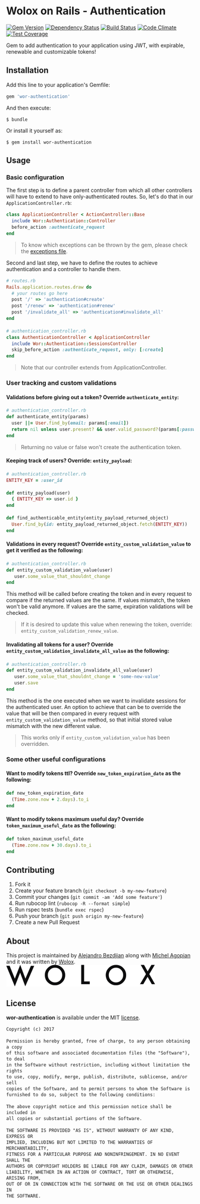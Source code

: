# Wolox on Rails - Authentication
[![Gem Version](https://badge.fury.io/rb/wor-authentication.svg)](https://badge.fury.io/rb/wor-authentication)
[![Dependency Status](https://gemnasium.com/badges/github.com/Wolox/wor-authentication.svg)](https://gemnasium.com/github.com/Wolox/wor-authentication)
[![Build Status](https://travis-ci.org/Wolox/wor-authentication.svg)](https://travis-ci.org/Wolox/wor-authentication)
[![Code Climate](https://codeclimate.com/github/Wolox/wor-authentication/badges/gpa.svg)](https://codeclimate.com/github/Wolox/wor-authentication)
[![Test Coverage](https://codeclimate.com/github/Wolox/wor-authentication/badges/coverage.svg)](https://codeclimate.com/github/Wolox/wor-authentication/coverage)

Gem to add authentication to your application using JWT, with expirable, renewable and customizable tokens!

## Installation

Add this line to your application's Gemfile:

```ruby
gem 'wor-authentication'
```

And then execute:

    $ bundle

Or install it yourself as:

    $ gem install wor-authentication

## Usage

### Basic configuration

The first step is to define a parent controller from which all other controllers will have to extend to have only-authenticated routes. So, let's do that in our `ApplicationController.rb`:
```ruby
class ApplicationController < ActionController::Base
  include Wor::Authentication::Controller
  before_action :authenticate_request
end
```
> To know which exceptions can be thrown by the gem, please check the [exceptions file](./lib/wor/authentication/exceptions.rb).

Second and last step, we have to define the routes to achieve authentication and a controller to handle them.
```ruby
# routes.rb
Rails.application.routes.draw do
  # your routes go here
  post '/' => 'authentication#create'
  post '/renew' => 'authentication#renew'
  post '/invalidate_all' => 'authentication#invalidate_all'
end

# authentication_controller.rb
class AuthenticationController < ApplicationController
  include Wor::Authentication::SessionsController
  skip_before_action :authenticate_request, only: [:create]
end
```
> Note that our controller extends from ApplicationController.

### <a name='custom-validations'> User tracking and custom validations

#### Validations before giving out a token? Override `authenticate_entity`:

```ruby
# authentication_controller.rb
def authenticate_entity(params)
  user ||= User.find_by(email: params[:email])
  return nil unless user.present? && user.valid_password?(params[:password])
end
```
> Returning no value or false won't create the authentication token.

#### Keeping track of users? Override: `entity_payload`:

```ruby
# authentication_controller.rb
ENTITY_KEY = :user_id

def entity_payload(user)
  { ENTITY_KEY => user.id }
end

def find_authenticable_entity(entity_payload_returned_object)
  User.find_by(id: entity_payload_returned_object.fetch(ENTITY_KEY))
end
```

#### Validations in every request? Override `entity_custom_validation_value` to get it verified as the following:

```ruby
# authentication_controller.rb
def entity_custom_validation_value(user)
   user.some_value_that_shouldnt_change
end
```
This method will be called before creating the token and in every request to compare if the returned values are the same. If values mismatch, the token won't be valid anymore. If values are the same, expiration validations will be checked.
> If it is desired to update this value when renewing the token, override: `entity_custom_validation_renew_value`.

#### Invalidating all tokens for a user? Override `entity_custom_validation_invalidate_all_value` as the following:

```ruby
# authentication_controller.rb
def entity_custom_validation_invalidate_all_value(user)
   user.some_value_that_shouldnt_change = 'some-new-value'
   user.save
end
```
This method is the one executed when we want to invalidate sessions for the authenticated user. An option to achieve that can be to override the value that will be then compared in every request with `entity_custom_validation_value` method, so that initial stored value mismatch with the new different value.
> This works only if `entity_custom_validation_value` has been overridden.


### Some other useful configurations

#### Want to modify tokens ttl? Override `new_token_expiration_date` as the following:

```ruby
def new_token_expiration_date
  (Time.zone.now + 2.days).to_i
end
```

#### Want to modify tokens maximum useful day? Override `token_maximum_useful_date` as the following:

```ruby
def token_maximum_useful_date
  (Time.zone.now + 30.days).to_i
end
```

## Contributing

1. Fork it
2. Create your feature branch (`git checkout -b my-new-feature`)
3. Commit your changes (`git commit -am 'Add some feature'`)
4. Run rubocop lint (`rubocop -R --format simple`)
5. Run rspec tests (`bundle exec rspec`)
6. Push your branch (`git push origin my-new-feature`)
7. Create a new Pull Request

## About ##

This project is maintained by [Alejandro Bezdjian](https://github.com/alebian) along with [Michel Agopian](https://github.com/mishuagopian) and it was written by [Wolox](http://www.wolox.com.ar).
![Wolox](https://raw.githubusercontent.com/Wolox/press-kit/master/logos/logo_banner.png)

## License

**wor-authentication** is available under the MIT [license](https://raw.githubusercontent.com/Wolox/wor-authentication/master/LICENSE.md).

    Copyright (c) 2017

    Permission is hereby granted, free of charge, to any person obtaining a copy
    of this software and associated documentation files (the "Software"), to deal
    in the Software without restriction, including without limitation the rights
    to use, copy, modify, merge, publish, distribute, sublicense, and/or sell
    copies of the Software, and to permit persons to whom the Software is
    furnished to do so, subject to the following conditions:

    The above copyright notice and this permission notice shall be included in
    all copies or substantial portions of the Software.

    THE SOFTWARE IS PROVIDED "AS IS", WITHOUT WARRANTY OF ANY KIND, EXPRESS OR
    IMPLIED, INCLUDING BUT NOT LIMITED TO THE WARRANTIES OF MERCHANTABILITY,
    FITNESS FOR A PARTICULAR PURPOSE AND NONINFRINGEMENT. IN NO EVENT SHALL THE
    AUTHORS OR COPYRIGHT HOLDERS BE LIABLE FOR ANY CLAIM, DAMAGES OR OTHER
    LIABILITY, WHETHER IN AN ACTION OF CONTRACT, TORT OR OTHERWISE, ARISING FROM,
    OUT OF OR IN CONNECTION WITH THE SOFTWARE OR THE USE OR OTHER DEALINGS IN
    THE SOFTWARE.
